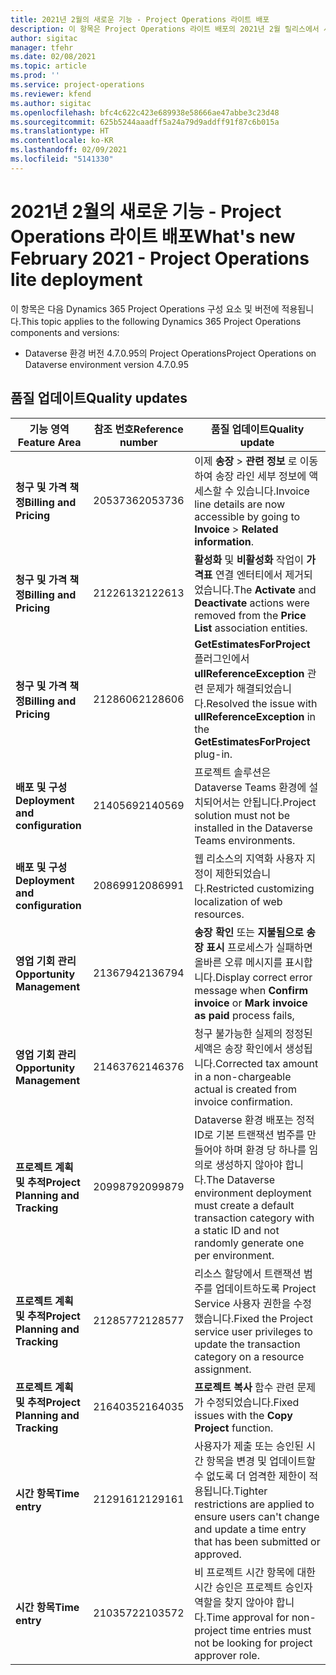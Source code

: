 ```yaml
---
title: 2021년 2월의 새로운 기능 - Project Operations 라이트 배포
description: 이 항목은 Project Operations 라이트 배포의 2021년 2월 릴리스에서 사용할 수 있는 품질 업데이트에 대한 정보를 제공합니다.
author: sigitac
manager: tfehr
ms.date: 02/08/2021
ms.topic: article
ms.prod: ''
ms.service: project-operations
ms.reviewer: kfend
ms.author: sigitac
ms.openlocfilehash: bfc4c622c423e689938e58666ae47abbe3c23d48
ms.sourcegitcommit: 625b5244aaadff5a24a79d9addff91f87c6b015a
ms.translationtype: HT
ms.contentlocale: ko-KR
ms.lasthandoff: 02/09/2021
ms.locfileid: "5141330"
---
```

# <a name="whats-new-february-2021---project-operations-lite-deployment"></a><span data-ttu-id="1b8b4-103">2021년 2월의 새로운 기능 - Project Operations 라이트 배포</span><span class="sxs-lookup"><span data-stu-id="1b8b4-103">What's new February 2021 - Project Operations lite deployment</span></span>

<span data-ttu-id="1b8b4-104">이 항목은 다음 Dynamics 365 Project Operations 구성 요소 및 버전에 적용됩니다.</span><span class="sxs-lookup"><span data-stu-id="1b8b4-104">This topic applies to the following Dynamics 365 Project Operations components and versions:</span></span>

  - <span data-ttu-id="1b8b4-105">Dataverse 환경 버전 4.7.0.95의 Project Operations</span><span class="sxs-lookup"><span data-stu-id="1b8b4-105">Project Operations on Dataverse environment version 4.7.0.95</span></span>

## <a name="quality-updates"></a><span data-ttu-id="1b8b4-106">품질 업데이트</span><span class="sxs-lookup"><span data-stu-id="1b8b4-106">Quality updates</span></span>

| <span data-ttu-id="1b8b4-107">**기능 영역**</span><span class="sxs-lookup"><span data-stu-id="1b8b4-107">**Feature Area**</span></span> | <span data-ttu-id="1b8b4-108">**참조 번호**</span><span class="sxs-lookup"><span data-stu-id="1b8b4-108">**Reference number**</span></span> | <span data-ttu-id="1b8b4-109">**품질 업데이트**</span><span class="sxs-lookup"><span data-stu-id="1b8b4-109">**Quality update**</span></span> |
| --- | --- | --- |
| <span data-ttu-id="1b8b4-110">**청구 및 가격 책정**</span><span class="sxs-lookup"><span data-stu-id="1b8b4-110">**Billing and Pricing**</span></span> | <span data-ttu-id="1b8b4-111">2053736</span><span class="sxs-lookup"><span data-stu-id="1b8b4-111">2053736</span></span> | <span data-ttu-id="1b8b4-112">이제 **송장** > **관련 정보** 로 이동하여 송장 라인 세부 정보에 액세스할 수 있습니다.</span><span class="sxs-lookup"><span data-stu-id="1b8b4-112">Invoice line details are now accessible by going to **Invoice** > **Related information**.</span></span> |
| <span data-ttu-id="1b8b4-113">**청구 및 가격 책정**</span><span class="sxs-lookup"><span data-stu-id="1b8b4-113">**Billing and Pricing**</span></span> | <span data-ttu-id="1b8b4-114">2122613</span><span class="sxs-lookup"><span data-stu-id="1b8b4-114">2122613</span></span> | <span data-ttu-id="1b8b4-115">**활성화** 및 **비활성화** 작업이 **가격표** 연결 엔터티에서 제거되었습니다.</span><span class="sxs-lookup"><span data-stu-id="1b8b4-115">The **Activate** and **Deactivate** actions were removed from the **Price List** association entities.</span></span> |
| <span data-ttu-id="1b8b4-116">**청구 및 가격 책정**</span><span class="sxs-lookup"><span data-stu-id="1b8b4-116">**Billing and Pricing**</span></span> | <span data-ttu-id="1b8b4-117">2128606</span><span class="sxs-lookup"><span data-stu-id="1b8b4-117">2128606</span></span> | <span data-ttu-id="1b8b4-118">**GetEstimatesForProject** 플러그인에서 **ullReferenceException** 관련 문제가 해결되었습니다.</span><span class="sxs-lookup"><span data-stu-id="1b8b4-118">Resolved the issue with **ullReferenceException** in the **GetEstimatesForProject** plug-in.</span></span> |
| <span data-ttu-id="1b8b4-119">**배포 및 구성**</span><span class="sxs-lookup"><span data-stu-id="1b8b4-119">**Deployment and configuration**</span></span> | <span data-ttu-id="1b8b4-120">2140569</span><span class="sxs-lookup"><span data-stu-id="1b8b4-120">2140569</span></span> | <span data-ttu-id="1b8b4-121">프로젝트 솔루션은 Dataverse Teams 환경에 설치되어서는 안됩니다.</span><span class="sxs-lookup"><span data-stu-id="1b8b4-121">Project solution must not be installed in the Dataverse Teams environments.</span></span> |
| <span data-ttu-id="1b8b4-122">**배포 및 구성**</span><span class="sxs-lookup"><span data-stu-id="1b8b4-122">**Deployment and configuration**</span></span> | <span data-ttu-id="1b8b4-123">2086991</span><span class="sxs-lookup"><span data-stu-id="1b8b4-123">2086991</span></span> | <span data-ttu-id="1b8b4-124">웹 리소스의 지역화 사용자 지정이 제한되었습니다.</span><span class="sxs-lookup"><span data-stu-id="1b8b4-124">Restricted customizing localization of web resources.</span></span> |
| <span data-ttu-id="1b8b4-125">**영업 기회 관리**</span><span class="sxs-lookup"><span data-stu-id="1b8b4-125">**Opportunity Management**</span></span> | <span data-ttu-id="1b8b4-126">2136794</span><span class="sxs-lookup"><span data-stu-id="1b8b4-126">2136794</span></span> | <span data-ttu-id="1b8b4-127">**송장 확인** 또는 **지불됨으로 송장 표시** 프로세스가 실패하면 올바른 오류 메시지를 표시합니다.</span><span class="sxs-lookup"><span data-stu-id="1b8b4-127">Display correct error message when **Confirm invoice** or **Mark invoice as paid** process fails,</span></span> |
| <span data-ttu-id="1b8b4-128">**영업 기회 관리**</span><span class="sxs-lookup"><span data-stu-id="1b8b4-128">**Opportunity Management**</span></span> | <span data-ttu-id="1b8b4-129">2146376</span><span class="sxs-lookup"><span data-stu-id="1b8b4-129">2146376</span></span> | <span data-ttu-id="1b8b4-130">청구 불가능한 실제의 정정된 세액은 송장 확인에서 생성됩니다.</span><span class="sxs-lookup"><span data-stu-id="1b8b4-130">Corrected tax amount in a non-chargeable actual is created from invoice confirmation.</span></span> |
| <span data-ttu-id="1b8b4-131">**프로젝트 계획 및 추적**</span><span class="sxs-lookup"><span data-stu-id="1b8b4-131">**Project Planning and Tracking**</span></span> | <span data-ttu-id="1b8b4-132">2099879</span><span class="sxs-lookup"><span data-stu-id="1b8b4-132">2099879</span></span> | <span data-ttu-id="1b8b4-133">Dataverse 환경 배포는 정적 ID로 기본 트랜잭션 범주를 만들어야 하며 환경 당 하나를 임의로 생성하지 않아야 합니다.</span><span class="sxs-lookup"><span data-stu-id="1b8b4-133">The Dataverse environment deployment must create a default transaction category with a static ID and not randomly generate one per environment.</span></span> |
| <span data-ttu-id="1b8b4-134">**프로젝트 계획 및 추적**</span><span class="sxs-lookup"><span data-stu-id="1b8b4-134">**Project Planning and Tracking**</span></span> | <span data-ttu-id="1b8b4-135">2128577</span><span class="sxs-lookup"><span data-stu-id="1b8b4-135">2128577</span></span> | <span data-ttu-id="1b8b4-136">리소스 할당에서 트랜잭션 범주를 업데이트하도록 Project Service 사용자 권한을 수정했습니다.</span><span class="sxs-lookup"><span data-stu-id="1b8b4-136">Fixed the Project service user privileges to update the transaction category on a resource assignment.</span></span> |
| <span data-ttu-id="1b8b4-137">**프로젝트 계획 및 추적**</span><span class="sxs-lookup"><span data-stu-id="1b8b4-137">**Project Planning and Tracking**</span></span> | <span data-ttu-id="1b8b4-138">2164035</span><span class="sxs-lookup"><span data-stu-id="1b8b4-138">2164035</span></span> | <span data-ttu-id="1b8b4-139">**프로젝트 복사** 함수 관련 문제가 수정되었습니다.</span><span class="sxs-lookup"><span data-stu-id="1b8b4-139">Fixed issues with the **Copy Project** function.</span></span> |
| <span data-ttu-id="1b8b4-140">**시간 항목**</span><span class="sxs-lookup"><span data-stu-id="1b8b4-140">**Time entry**</span></span> | <span data-ttu-id="1b8b4-141">2129161</span><span class="sxs-lookup"><span data-stu-id="1b8b4-141">2129161</span></span> | <span data-ttu-id="1b8b4-142">사용자가 제출 또는 승인된 시간 항목을 변경 및 업데이트할 수 없도록 더 엄격한 제한이 적용됩니다.</span><span class="sxs-lookup"><span data-stu-id="1b8b4-142">Tighter restrictions are applied to ensure users can't change and update a time entry that has been submitted or approved.</span></span> |
| <span data-ttu-id="1b8b4-143">**시간 항목**</span><span class="sxs-lookup"><span data-stu-id="1b8b4-143">**Time entry**</span></span> | <span data-ttu-id="1b8b4-144">2103572</span><span class="sxs-lookup"><span data-stu-id="1b8b4-144">2103572</span></span> | <span data-ttu-id="1b8b4-145">비 프로젝트 시간 항목에 대한 시간 승인은 프로젝트 승인자 역할을 찾지 않아야 합니다.</span><span class="sxs-lookup"><span data-stu-id="1b8b4-145">Time approval for non-project time entries must not be looking for project approver role.</span></span> |
